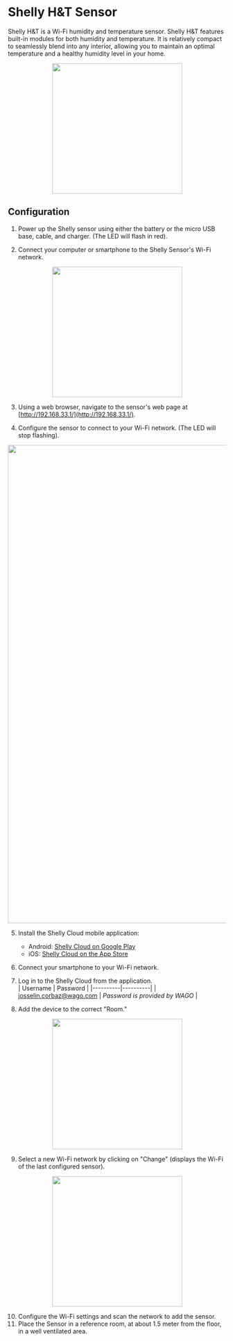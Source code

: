 # Shelly H&T Sensor

Shelly H&T is a Wi-Fi humidity and temperature sensor. Shelly H&T features built-in modules for both humidity and temperature. It is relatively compact to seamlessly blend into any interior, allowing you to maintain an optimal temperature and a healthy humidity level in your home.

<div align=center>
   <img width="300" src="./_img/2_app_conf/shelly/shelly.jpg"/>
</div>

## Configuration

1. Power up the Shelly sensor using either the battery or the micro USB base, cable, and charger. (The LED will flash in red).

2. Connect your computer or smartphone to the Shelly Sensor's Wi-Fi network.

<div align=center>
   <img width="300" src="./_img/2_app_conf/shelly/wifi.png"/>
</div>

3. Using a web browser, navigate to the sensor's web page at [http://192.168.33.1/](http://192.168.33.1/).

4. Configure the sensor to connect to your Wi-Fi network. (The LED will stop flashing).

<div align=center>
   <img width="1100" src="./_img/2_app_conf/shelly/web.png"/>
</div>

5. Install the Shelly Cloud mobile application:
   - Android: [Shelly Cloud on Google Play](https://play.google.com/store/apps/details?id=allterco.bg.shelly&hl=fr_CH&gl=US)
   - iOS: [Shelly Cloud on the App Store](https://apps.apple.com/us/app/shelly-cloud/id1147141552)

6. Connect your smartphone to your Wi-Fi network.

7. Log in to the Shelly Cloud from the application.<br>
| Username | Password |
|----------|----------|
| josselin.corbaz@wago.com     | *Password is provided by WAGO*     |

8. Add the device to the correct "Room."

<div align=center>
   <img width="300" src="./_img/2_app_conf/shelly/room.png"/>
</div>

9. Select a new Wi-Fi network by clicking on "Change" (displays the Wi-Fi of the last configured sensor).

<div align=center>
   <img width="300" src="./_img/2_app_conf/shelly/wifi_2.png"/>
</div>

10. Configure the Wi-Fi settings and scan the network to add the sensor.
11. Place the Sensor in a reference room, at about 1.5 meter from the floor, in a well ventilated area.